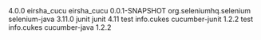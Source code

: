 <project xmlns="http://maven.apache.org/POM/4.0.0" xmlns:xsi="http://www.w3.org/2001/XMLSchema-instance" xsi:schemaLocation="http://maven.apache.org/POM/4.0.0 http://maven.apache.org/xsd/maven-4.0.0.xsd">
  <modelVersion>4.0.0</modelVersion>
  <groupId>eirsha_cucu</groupId>
  <artifactId>eirsha_cucu</artifactId>
  <version>0.0.1-SNAPSHOT</version>
    <dependencies>
 <dependency>
        <groupId>org.seleniumhq.selenium</groupId>
        <artifactId>selenium-java</artifactId>
        <version>3.11.0</version>
    </dependency>  
  <dependency>
    <groupId>junit</groupId>
    <artifactId>junit</artifactId>
    <version>4.11</version>
    <scope>test</scope>
</dependency>
  <dependency>
    <groupId>info.cukes</groupId>
    <artifactId>cucumber-junit</artifactId>
    <version>1.2.2</version>
    <scope>test</scope>
</dependency>
  <dependency>
    <groupId>info.cukes</groupId>
    <artifactId>cucumber-java</artifactId>
    <version>1.2.2</version>
</dependency>
  
  </dependencies>
</project>
